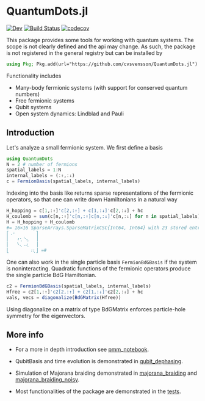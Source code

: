QuantumDots.jl
================
[]([![Stable](https://img.shields.io/badge/docs-stable-blue.svg)](https://cvsvensson.github.io/QuantumDots.jl/stable/))
[![Dev](https://img.shields.io/badge/docs-dev-blue.svg)](https://cvsvensson.github.io/QuantumDots.jl/dev/)
[![Build Status](https://github.com/cvsvensson/QuantumDots.jl/actions/workflows/CI.yml/badge.svg?branch=main)](https://github.com/cvsvensson/QuantumDots.jl/actions/workflows/CI.yml?query=branch%3Amain)
[![codecov](https://codecov.io/gh/cvsvensson/QuantumDots.jl/branch/main/graph/badge.svg?token=34V1PF8DQA)](https://codecov.io/gh/cvsvensson/QuantumDots.jl)

This package provides some tools for working with quantum systems. The scope is not clearly defined and the api may change. As such, the package is not registered in the general registry but can be installed by
```julia
using Pkg; Pkg.add(url="https://github.com/cvsvensson/QuantumDots.jl")
```

Functionality includes
* Many-body fermionic systems (with support for conserved quantum numbers)
* Free fermionic systems
* Qubit systems
* Open system dynamics: Lindblad and Pauli 

## Introduction
Let's analyze a small fermionic system. We first define a basis
```julia
using QuantumDots
N = 2 # number of fermions
spatial_labels = 1:N 
internal_labels = (:↑,:↓)
c = FermionBasis(spatial_labels, internal_labels)

```

Indexing into the basis like returns sparse representations of the fermionic operators, so that one can write down Hamiltonians in a natural way
```julia
H_hopping = c[1,:↑]'c[2,:↑] + c[1,:↓]'c[2,:↓] + hc 
H_coulomb = sum(c[n,:↑]'c[n,:↑]c[n,:↓]'c[n,:↓] for n in spatial_labels)
H = H_hopping + H_coulomb
#= 16×16 SparseArrays.SparseMatrixCSC{Int64, Int64} with 23 stored entries:
⎡⠠⠂⠀⠀⠀⠀⠀⠀⎤
⎢⠀⠀⠰⢂⠑⢄⠀⠀⎥
⎢⠀⠀⠑⢄⠠⢆⠀⠀⎥
⎣⠀⠀⠀⠀⠀⠀⠰⢆⎦ =#
```

One can also work in the single particle basis `FermionBdGBasis` if the system is noninteracting. Quadratic functions of the fermionic operators produce the single particle BdG Hamiltonian.
```julia
c2 = FermionBdGBasis(spatial_labels, internal_labels)
Hfree = c2[1,:↑]'c2[2,:↑] + c2[1,:↓]'c2[2,:↓] + hc
vals, vecs = diagonalize(BdGMatrix(Hfree)) 
```
Using diagonalize on a matrix of type BdGMatrix enforces particle-hole symmetry for the eigenvectors.

## More info
* For a more in depth introduction see [pmm_notebook](https://github.com/cvsvensson/QuantumDots.jl/tree/main/examples/pmm_notebook.ipynb).

* QubitBasis and time evolution is demonstrated in [qubit_dephasing](https://github.com/cvsvensson/QuantumDots.jl/tree/main/examples/qubit_dephasing.ipynb).

* Simulation of Majorana braiding demonstrated in [majorana_braiding](https://github.com/cvsvensson/QuantumDots.jl/tree/main/examples/braiding_schrödinger.ipynb) and [majorana_braiding_noisy](https://github.com/cvsvensson/QuantumDots.jl/tree/main/examples/braiding_heisenberg_noisy.ipynb).

* Most functionalities of the package are demonstrated in the [tests](https://github.com/cvsvensson/QuantumDots.jl/tree/main/test/runtests.jl).


